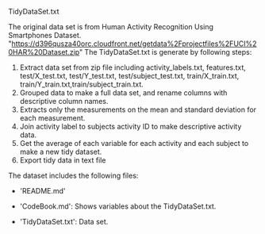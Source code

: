 TidyDataSet.txt

The original data set is from Human Activity Recognition Using Smartphones Dataset.
"https://d396qusza40orc.cloudfront.net/getdata%2Fprojectfiles%2FUCI%20HAR%20Dataset.zip"
The TidyDataSet.txt is generate by following steps:
1. Extract data set from zip file including activity_labels.txt, features.txt, test/X_test.txt, test/Y_test.txt, test/subject_test.txt, train/X_train.txt, train/Y_train.txt,train/subject_train.txt.
2. Grouped data to make a full data set, and rename columns with descriptive column names.
3. Extracts only the measurements on the mean and standard deviation for each measurement.
4. Join activity label to subjects activity ID to make descriptive activity data.
4. Get the average of each variable for each activity and each subject to make a new tidy dataset. 
5. Export tidy data in text file

The dataset includes the following files:

- 'README.md'

- 'CodeBook.md': Shows variables about the TidyDataSet.txt.

- 'TidyDataSet.txt': Data set.

